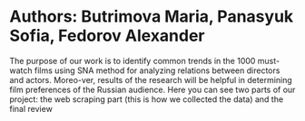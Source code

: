 # Authors: Butrimova Maria, Panasyuk Sofia, Fedorov Alexander
The purpose of our work is to identify common trends in the 1000 must-watch films using SNA method for analyzing relations between directors and actors. Moreo-ver, results of the research will be helpful in determining film preferences of the Russian audience. 
Here you can see two parts of our project: the web scraping part (this is how we collected the data) and the final review 
